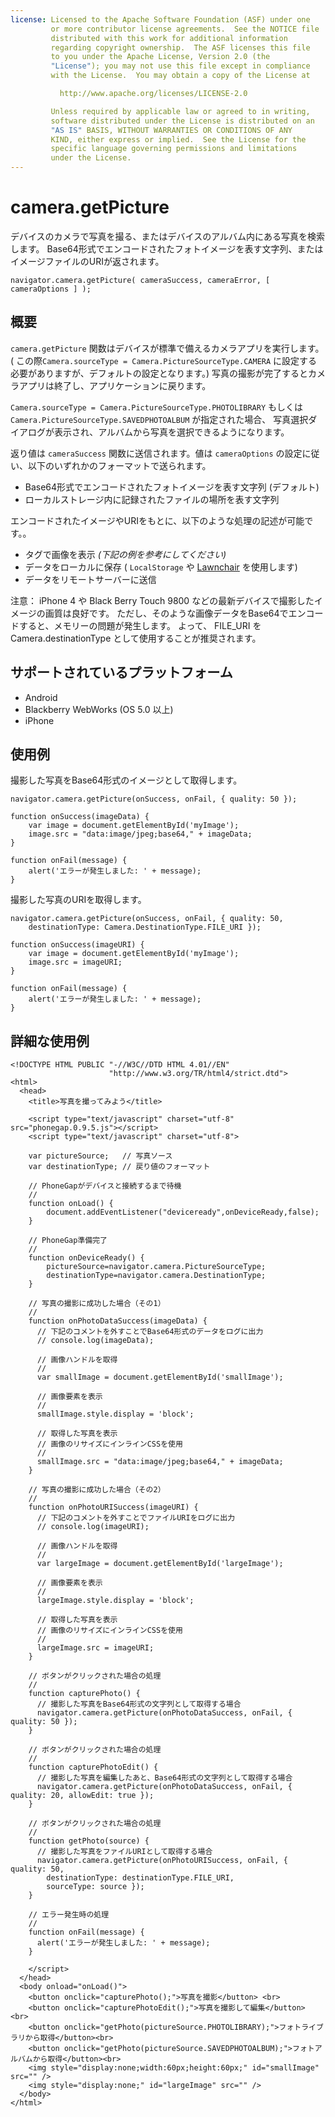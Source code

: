 ```yaml
---
license: Licensed to the Apache Software Foundation (ASF) under one
         or more contributor license agreements.  See the NOTICE file
         distributed with this work for additional information
         regarding copyright ownership.  The ASF licenses this file
         to you under the Apache License, Version 2.0 (the
         "License"); you may not use this file except in compliance
         with the License.  You may obtain a copy of the License at

           http://www.apache.org/licenses/LICENSE-2.0

         Unless required by applicable law or agreed to in writing,
         software distributed under the License is distributed on an
         "AS IS" BASIS, WITHOUT WARRANTIES OR CONDITIONS OF ANY
         KIND, either express or implied.  See the License for the
         specific language governing permissions and limitations
         under the License.
---
```


camera.getPicture
=================

デバイスのカメラで写真を撮る、またはデバイスのアルバム内にある写真を検索します。
Base64形式でエンコードされたフォトイメージを表す文字列、またはイメージファイルのURIが返されます。

    navigator.camera.getPicture( cameraSuccess, cameraError, [ cameraOptions ] );

概要
-----------

`camera.getPicture` 関数はデバイスが標準で備えるカメラアプリを実行します。
( この際`Camera.sourceType = Camera.PictureSourceType.CAMERA` に設定する必要がありますが、デフォルトの設定となります。) 
写真の撮影が完了するとカメラアプリは終了し、アプリケーションに戻ります。

 `Camera.sourceType = Camera.PictureSourceType.PHOTOLIBRARY` もしくは 
 `Camera.PictureSourceType.SAVEDPHOTOALBUM` が指定された場合、
 写真選択ダイアログが表示され、アルバムから写真を選択できるようになります。

返り値は `cameraSuccess` 関数に送信されます。値は `cameraOptions` の設定に従い、以下のいずれかのフォーマットで送られます。

- Base64形式でエンコードされたフォトイメージを表す文字列 (デフォルト)
- ローカルストレージ内に記録されたファイルの場所を表す文字列

エンコードされたイメージやURIをもとに、以下のような処理の記述が可能です。。

- <img>タグで画像を表示 _(下記の例を参考にしてください)_
- データをローカルに保存 ( `LocalStorage` や [Lawnchair](http://brianleroux.github.com/lawnchair/) を使用します)
- データをリモートサーバーに送信

注意： iPhone 4 や Black Berry Touch 9800 などの最新デバイスで撮影したイメージの画質は良好です。
ただし、そのような画像データをBase64でエンコードすると、メモリーの問題が発生します。
よって、 FILE_URI を Camera.destinationType として使用することが推奨されます。

サポートされているプラットフォーム
-------------------

- Android
- Blackberry WebWorks (OS 5.0 以上)
- iPhone

使用例
-------------

撮影した写真をBase64形式のイメージとして取得します。

    navigator.camera.getPicture(onSuccess, onFail, { quality: 50 }); 

    function onSuccess(imageData) {
        var image = document.getElementById('myImage');
        image.src = "data:image/jpeg;base64," + imageData;
    }

    function onFail(message) {
        alert('エラーが発生しました: ' + message);
    }

撮影した写真のURIを取得します。

    navigator.camera.getPicture(onSuccess, onFail, { quality: 50, 
        destinationType: Camera.DestinationType.FILE_URI }); 

    function onSuccess(imageURI) {
        var image = document.getElementById('myImage');
        image.src = imageURI;
    }

    function onFail(message) {
        alert('エラーが発生しました: ' + message);
    }


詳細な使用例
------------

    <!DOCTYPE HTML PUBLIC "-//W3C//DTD HTML 4.01//EN"
                          "http://www.w3.org/TR/html4/strict.dtd">
    <html>
      <head>
        <title>写真を撮ってみよう</title>

        <script type="text/javascript" charset="utf-8" src="phonegap.0.9.5.js"></script>
        <script type="text/javascript" charset="utf-8">

        var pictureSource;   // 写真ソース
        var destinationType; // 戻り値のフォーマット
        
        // PhoneGapがデバイスと接続するまで待機
        //
        function onLoad() {
            document.addEventListener("deviceready",onDeviceReady,false);
        }
    
        // PhoneGap準備完了
        //
        function onDeviceReady() {
            pictureSource=navigator.camera.PictureSourceType;
            destinationType=navigator.camera.DestinationType;
        }

        // 写真の撮影に成功した場合（その1）
        //
        function onPhotoDataSuccess(imageData) {
          // 下記のコメントを外すことでBase64形式のデータをログに出力
          // console.log(imageData);
      
          // 画像ハンドルを取得
          //
          var smallImage = document.getElementById('smallImage');
      
          // 画像要素を表示
          //
          smallImage.style.display = 'block';
      
          // 取得した写真を表示
          // 画像のリサイズにインラインCSSを使用
          //
          smallImage.src = "data:image/jpeg;base64," + imageData;
        }

        // 写真の撮影に成功した場合（その2）
        //
        function onPhotoURISuccess(imageURI) {
          // 下記のコメントを外すことでファイルURIをログに出力
          // console.log(imageURI);
      
          // 画像ハンドルを取得
          //
          var largeImage = document.getElementById('largeImage');
      
          // 画像要素を表示
          //
          largeImage.style.display = 'block';
      
          // 取得した写真を表示
          // 画像のリサイズにインラインCSSを使用
          //
          largeImage.src = imageURI;
        }

        // ボタンがクリックされた場合の処理
        //
        function capturePhoto() {
          // 撮影した写真をBase64形式の文字列として取得する場合
          navigator.camera.getPicture(onPhotoDataSuccess, onFail, { quality: 50 });
        }

        // ボタンがクリックされた場合の処理
        //
        function capturePhotoEdit() {
          // 撮影した写真を編集したあと、Base64形式の文字列として取得する場合
          navigator.camera.getPicture(onPhotoDataSuccess, onFail, { quality: 20, allowEdit: true }); 
        }
    
        // ボタンがクリックされた場合の処理
        //
        function getPhoto(source) {
          // 撮影した写真をファイルURIとして取得する場合
          navigator.camera.getPicture(onPhotoURISuccess, onFail, { quality: 50, 
            destinationType: destinationType.FILE_URI,
            sourceType: source });
        }

        // エラー発生時の処理
        // 
        function onFail(message) {
          alert('エラーが発生しました: ' + message);
        }

        </script>
      </head>
      <body onload="onLoad()">
        <button onclick="capturePhoto();">写真を撮影</button> <br>
        <button onclick="capturePhotoEdit();">写真を撮影して編集</button> <br>
        <button onclick="getPhoto(pictureSource.PHOTOLIBRARY);">フォトライブラリから取得</button><br>
        <button onclick="getPhoto(pictureSource.SAVEDPHOTOALBUM);">フォトアルバムから取得</button><br>
        <img style="display:none;width:60px;height:60px;" id="smallImage" src="" />
        <img style="display:none;" id="largeImage" src="" />
      </body>
    </html>
